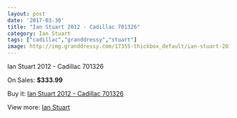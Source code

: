 ```yaml
---
layout: post
date: '2017-03-30'
title: "Ian Stuart 2012 - Cadillac 701326"
category: Ian Stuart
tags: ["cadillac","granddressy","stuart"]
image: http://img.granddressy.com/17355-thickbox_default/ian-stuart-2012-cadillac-701326.jpg
---
```

Ian Stuart 2012 - Cadillac 701326

On Sales: **$333.99**
<a href="https://www.granddressy.com/en/ian-stuart/16357-ian-stuart-2012-cadillac-701326.html"><amp-img layout="responsive" width="600" height="600" src="//img.granddressy.com/17355-thickbox_default/ian-stuart-2012-cadillac-701326.jpg" alt="Ian Stuart 2012 - Cadillac 701326 0" /></a>

Buy it: [Ian Stuart 2012 - Cadillac 701326](https://www.granddressy.com/en/ian-stuart/16357-ian-stuart-2012-cadillac-701326.html "Ian Stuart 2012 - Cadillac 701326")

View more: [Ian Stuart](https://www.granddressy.com/en/123-ian-stuart "Ian Stuart")